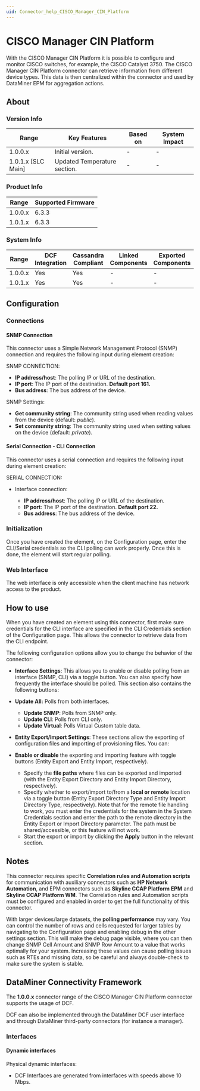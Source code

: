 ```yaml
---
uid: Connector_help_CISCO_Manager_CIN_Platform
---
```


# CISCO Manager CIN Platform

With the CISCO Manager CIN Platform it is possible to configure and monitor CISCO switches, for example, the CISCO Catalyst 3750. The CISCO Manager CIN Platform connector can retrieve information from different device types. This data is then centralized within the connector and used by DataMiner EPM for aggregation actions.

## About

### Version Info

| Range              | Key Features                 | Based on | System Impact |
|----------------------|------------------------------|--------------|-------------------|
| 1.0.0.x              | Initial version.             | -            | -                 |
| 1.0.1.x [SLC Main]   | Updated Temperature section. | -            | -                 |

### Product Info

| Range     | Supported Firmware     |
|-----------|------------------------|
| 1.0.0.x   | 6.3.3                  |
| 1.0.1.x   | 6.3.3                  |

### System Info

| Range     | DCF Integration     | Cassandra Compliant     | Linked Components     | Exported Components     |
|-----------|---------------------|-------------------------|-----------------------|-------------------------|
| 1.0.0.x   | Yes                 | Yes                     | -                     | -                       |
| 1.0.1.x   | Yes                 | Yes                     | -                     | -                       |

## Configuration

### Connections

#### SNMP Connection

This connector uses a Simple Network Management Protocol (SNMP) connection and requires the following input during element creation:

SNMP CONNECTION:

- **IP address/host**: The polling IP or URL of the destination.
- **IP port**: The IP port of the destination. **Default port 161.**
- **Bus address**: The bus address of the device.

SNMP Settings:

- **Get community string**: The community string used when reading values from the device (default: *public*).
- **Set community string**: The community string used when setting values on the device (default: *private*).

#### Serial Connection - CLI Connection

This connector uses a serial connection and requires the following input during element creation:

SERIAL CONNECTION:

- Interface connection:

  - **IP address/host**: The polling IP or URL of the destination.
  - **IP port**: The IP port of the destination. **Default port 22.**
  - **Bus address**: The bus address of the device.

### Initialization

Once you have created the element, on the Configuration page, enter the CLI/Serial credentials so the CLI polling can work properly. Once this is done, the element will start regular polling.

### Web Interface

The web interface is only accessible when the client machine has network access to the product.

## How to use

When you have created an element using this connector, first make sure credentials for the CLI interface are specified in the CLI Credentials section of the Configuration page. This allows the connector to retrieve data from the CLI endpoint.

The following configuration options allow you to change the behavior of the connector:

- **Interface Settings**: This allows you to enable or disable polling from an interface (SNMP, CLI) via a toggle button. You can also specify how frequently the interface should be polled.
  This section also contains the following buttons:

- **Update All:** Polls from both interfaces.
  - **Update SNMP**: Polls from SNMP only.
  - **Update CLI**: Polls from CLI only.
  - **Update Virtual**: Polls Virtual Custom table data.

- **Entity Export/Import Settings**: These sections allow the exporting of configuration files and importing of provisioning files. You can:

- **Enable or disable** the exporting and importing feature with toggle buttons (Entity Export and Entity Import, respectively).
  - Specify the **file paths** where files can be exported and imported (with the Entity Export Directory and Entity Import Directory, respectively).
  - Specify whether to export/import to/from a **local or remote** location via a toggle button (Entity Export Directory Type and Entity Import Directory Type, respectively). Note that for the remote file handling to work, you must enter the credentials for the system in the System Credentials section and enter the path to the remote directory in the Entity Export or Import Directory parameter. The path must be shared/accessible, or this feature will not work.
  - Start the export or import by clicking the **Apply** button in the relevant section.

## Notes

This connector requires specific **Correlation rules and Automation scripts** for communication with auxiliary connectors such as **HP Network Automation**, and EPM connectors such as **Skyline CCAP Platform EPM** and **Skyline CCAP Platform WM**. The Correlation rules and Automation scripts must be configured and enabled in order to get the full functionality of this connector.

With larger devices/large datasets, the **polling performance** may vary. You can control the number of rows and cells requested for larger tables by navigating to the Configuration page and enabling debug in the other settings section. This will make the debug page visible, where you can then change SNMP Cell Amount and SNMP Row Amount to a value that works optimally for your system. Increasing these values can cause polling issues such as RTEs and missing data, so be careful and always double-check to make sure the system is stable.

## DataMiner Connectivity Framework

The **1.0.0.x** connector range of the CISCO Manager CIN Platform connector supports the usage of DCF.

DCF can also be implemented through the DataMiner DCF user interface and through DataMiner third-party connectors (for instance a manager).

### Interfaces

#### Dynamic interfaces

Physical dynamic interfaces:

- DCF Interfaces are generated from interfaces with speeds above 10 Mbps.
